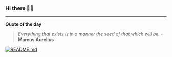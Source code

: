 ### Hi there 👋🏻


---

**Quote of the day**

> *Everything that exists is in a manner the seed of that which will be.* - **Marcus Aurelius** 

[![README.md](https://github.com/marcolovazzano/marcolovazzano/actions/workflows/readme.yml/badge.svg?branch=main)](https://github.com/marcolovazzano/marcolovazzano/actions/workflows/readme.yml)
